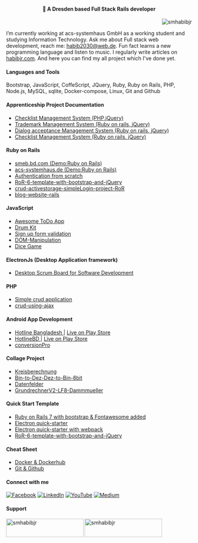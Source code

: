 <h4 align="center">💫 A Dresden based Full Stack Rails developer</h4>

<!-- <h3 align="left">A Dresden based Ruby on Rails developer</h3> -->
<p align="right"> <img src="https://komarev.com/ghpvc/?username=smhabibjr&label=Profile%20views&color=0e75b6&style=flat" alt="smhabibjr" /> </p>

I’m currently working at acs-systemhaus GmbH as a working student and studying Information Technology. Ask me about Full stack web development, reach me: [habib2030@web.de](mailto:habib2030@web.de). Fun fact learns a new programming language and listen to music. I regularly write articles on [habibjr.com](https://www.habibjr.com/). And here you can find my all project which I've done yet.

#### Languages and Tools

 Bootstrap, JavaScript, CoffeScript, JQuery, Ruby, Ruby on Rails, PHP, Node.js, MySQL, sqlite, Docker-compose, Linux, Git and Github

#### Apprenticeship Project Documentation

- [Checklist Management System (PHP,jQuery)](https://github.com/smhabibjr/Apprenticeship-Project-Documentation/blob/main/ChecklistManagement.md)
- [Trademark Management System (Ruby on rails, jQuery)](https://github.com/smhabibjr/Apprenticeship-Project-Documentation/blob/main/TrademarkManagement.md)
- [Dialog acceptance Management System (Ruby on rails, jQuery)](https://github.com/smhabibjr/Apprenticeship-Project-Documentation/blob/main/DialogAcceptanceManagement.md)
- [Checklist Management System (Ruby on rails, jQuery)](https://github.com/smhabibjr/Apprenticeship-Project-Documentation/blob/main/ChecklistManagement.md)

#### Ruby on Rails

- [smeb.bd.com (Demo:Ruby on Rails)](https://github.com/smhabibjr/smeb.bd.com)
- [acs-systemhaus.de (Demo:Ruby on Rails)](https://github.com/smhabibjr/acs-systemhaus.de)
- [Authentication from scratch](https://github.com/smhabibjr/authentication_from_scratch-RoR)
- [RoR-6-template-with-bootstrap-and-jQuery](https://github.com/smhabibjr/RoR-6-template-with-bootstrap-and-jQuery)
- [crud-activestorage-simpleLogin-project-RoR](https://github.com/smhabibjr/crud-activestorage-simpleLogin-project-RoR)
- [blog-website-rails](https://github.com/smhabibjr/blog-website-rails)

#### JavaScript

- [ Awesome ToDo App ](https://github.com/smhabibjr/Awesome-Todo-List-using-jQuery)
- [ Drum Kit ](https://github.com/smhabibjr/Drum_Kit-javascript)
- [ Sign up form validation ](https://github.com/smhabibjr/sign-up-form-validation)
- [ DOM-Manipulation ](https://github.com/smhabibjr/all-js-project)
- [ Dice Game ](https://github.com/smhabibjr/dice-game)

#### ElectronJs (Desktop Application framework)

- [ Desktop Scrum Board for Software Development ](https://github.com/smhabibjr/Scrum-board-for-developers)

#### PHP

- [ Simple crud application ](https://github.com/smhabibjr/crud)
- [ crud-using-ajax ](https://github.com/smhabibjr/crud-using-ajax)


#### Android App Development

- [ Hotline Bangladesh ](https://github.com/smhabibjr/hotline_bangladesh)| [Live on Play Store](https://play.google.com/store/apps/details?id=com.xdarssoftco.hotlinebd)
- [ HotlineBD ](https://github.com/smhabibjr/hotlineBD) | [Live on Play Store](https://play.google.com/store/apps/details?id=com.xdarssoftco.conversionpro)
- [ conversionPro ](https://github.com/smhabibjr/conversionPro)

#### Collage Project

- [ Kreisberechnung ](https://github.com/smhabibjr/Kreisberechnung)
- [ Bin-to-Dez-Dez-to-Bin-8bit ](https://github.com/smhabibjr/Bin-to-Dez-Dez-to-Bin-8bit)
- [ Datenfelder ](https://github.com/smhabibjr/smhabibjr-LF8-Datenfelder)
- [ GrundrechnerV2-LF8-Dammmueller ](https://github.com/smhabibjr/GrundrechnerV2-LF8-Dammmueller)


#### Quick Start Template
- [ Ruby on Rails 7 with bootstrap & Fontawesome added ](https://github.com/smhabibjr/rails-7-quick-starter)
- [ Electron quick-starter ](https://github.com/smhabibjr/electron-quick-starter-with-mysql-connected)
- [ Electron quick-starter with webpack ](https://github.com/smhabibjr/electron-template-with-webpack-bootstrap-fontawesome-jquery)
- [ RoR-6-template-with-bootstrap-and-jQuery ](https://github.com/smhabibjr/RoR-6-template-with-bootstrap-and-jQuery)

#### Cheat Sheet
- [ Docker & Dockerhub ](https://github.com/smhabibjr/cheat-sheet/blob/main/2-docker-and-dockerhub.md)
- [ Git & Github ](https://github.com/smhabibjr/cheat-sheet/blob/main/1-git-and-github.md)


#### Connect with me

[![Facebook](https://img.shields.io/badge/Facebook-%231877F2.svg?logo=Facebook&logoColor=white)](https://facebook.com/smhabibjr) 
[![LinkedIn](https://img.shields.io/badge/LinkedIn-%230077B5.svg?logo=linkedin&logoColor=white)](https://linkedin.com/in/smhabibjr) 
[![YouTube](https://img.shields.io/badge/YouTube-%23FF0000.svg?logo=YouTube&logoColor=white)](https://youtube.com/c/HabibJr)
[![Medium](https://img.shields.io/badge/Medium-12100E?logo=medium&logoColor=white)](https://medium.com/@smhabibjr)

<h4 align="left">Support</h4>
<p><a href="https://www.buymeacoffee.com/smhabibjr"> <img align="left" src="https://cdn.buymeacoffee.com/buttons/v2/default-yellow.png" height="50" width="210" alt="smhabibjr" /></a>
<a href="https://paypal.me/habib2030"> <img align="left" src="https://img.shields.io/badge/PayPal-00457C" height="50" width="210" alt="smhabibjr" /></a>
</p>
<br>
